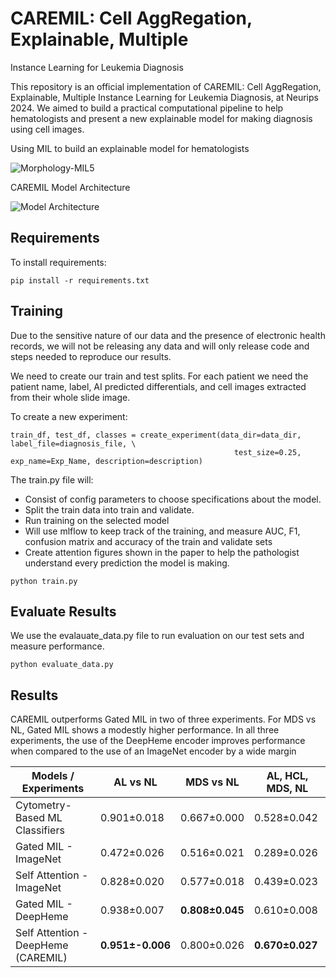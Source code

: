 # CAREMIL: Cell AggRegation, Explainable, Multiple
Instance Learning for Leukemia Diagnosis

This repository is an official implementation of CAREMIL: Cell AggRegation, Explainable, Multiple
Instance Learning for Leukemia Diagnosis, at Neurips 2024.  We aimed to build a practical computational pipeline to help hematologists and present a new explainable model for making diagnosis using cell images.

Using MIL to build an explainable model for hematologists

![Morphology-MIL5](https://github.com/anonymousLabG/CAREMIL/assets/170563768/21518e2c-74de-4d7c-94e8-af49a3ab92a9)

CAREMIL Model Architecture

![Model Architecture](https://github.com/anonymousLabG/CAREMIL/assets/170563768/6471cbed-204e-4300-91c7-bee3491db91e)



## Requirements

To install requirements:

```setup
pip install -r requirements.txt
```

## Training
Due to the sensitive nature of our data and the presence of electronic health records, we will not be releasing any data and will only release code and steps needed to reproduce our results.

We need to create our train and test splits. For each patient we need the patient name, label, AI predicted differentials, and cell images extracted from their whole slide image.

To create a new experiment:

```
train_df, test_df, classes = create_experiment(data_dir=data_dir, label_file=diagnosis_file, \
                                                  test_size=0.25, exp_name=Exp_Name, description=description)
```

The train.py file will:
- Consist of config parameters to choose specifications about the model.
- Split the train data into train and validate.
- Run training on the selected model
- Will use mlflow to keep track of the training, and measure AUC, F1, confusion matrix and accuracy of the train and validate sets
- Create attention figures shown in the paper to help the pathologist understand every prediction the model is making.

```
python train.py
```

## Evaluate Results
We use the evalauate_data.py file to run evaluation on our test sets and measure performance.

```
python evaluate_data.py
```

## Results
CAREMIL outperforms Gated MIL in two of three experiments. For MDS vs NL, Gated MIL shows a 
modestly higher performance.  In all three experiments, the use of the DeepHeme encoder improves performance when compared to the use of
an ImageNet encoder by a wide margin

| Models / Experiments               | AL vs NL         | MDS vs NL         | AL, HCL, MDS, NL  |
|------------------------------------|------------------|-------------------|-------------------|
| Cytometry-Based ML Classifiers     | 0.901±0.018      | 0.667±0.000       | 0.528±0.042       |
| Gated MIL - ImageNet               | 0.472±0.026      | 0.516±0.021       | 0.289±0.026       |
| Self Attention - ImageNet          | 0.828±0.020      | 0.577±0.018       | 0.439±0.023       |
| Gated MIL - DeepHeme               | 0.938±0.007      | **0.808±0.045**   | 0.610±0.008       |
| Self Attention - DeepHeme (CAREMIL)| **0.951±-0.006** | 0.800±0.026       | **0.670±0.027**   |
